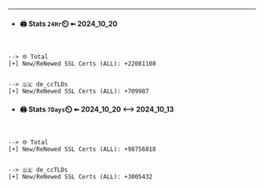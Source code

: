 

---
- #### 🖨️ **Stats** `24Hr`⏲️ ➼ 2024_10_20
```console


--> 🌐 Total
[+] New/ReNewed SSL Certs (ALL): +22081108


--> 🇩🇪 de_ccTLDs
[+] New/ReNewed SSL Certs (ALL): +709987

```

- #### 🖨️ **Stats** `7Days`⏲️ ➼ 2024_10_20 <--> 2024_10_13
```console


--> 🌐 Total
[+] New/ReNewed SSL Certs (ALL): +98756818


--> 🇩🇪 de_ccTLDs
[+] New/ReNewed SSL Certs (ALL): +3005432

```


